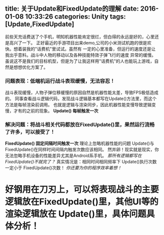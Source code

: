 title:  关于Update和FixedUpdate的理解
date: 2016-01-08 10:33:26
categories: Unity
tags: [Update,FixedUpdate]
---

前些天充话费送了个手机，明知机器性能肯定很烂，但白得的永远是好的，心里还是高兴了一下。
正好最近的手游项目出来demo,公司的小米测试机跑的很是欢快。想着装我的"话费机"里试试。虽然有
一定的心里准备，但运行的速度还是让我出乎意料。战斗中人物的移动以及各种技能特效子弹飞行的速度
异常的缓慢。
虽说这不是我们的目标机型，但是为了让我这样用"话费机"的人也能玩上游戏，自然是想想优化方案了。

### 问题表现：低端机运行战斗表现缓慢，无法容忍！
战斗表现缓慢，人物子弹位移缓慢的原因自然是机器性能太差，导致FPS极低造成的。
同事查看战斗逻辑代码，发现战斗逻辑基本都写在Update()方法里，而这个方法是每帧渲染前调用。
也就是逻辑与渲染同步，因此机器性能变慢导致逻辑变慢，才有的之前的现象。
**Update() 每帧触发一次**

### 解决问题：将战斗相关代码都放在FixedUpdate()里，果然运行流畅了许多，可以接受了！
**FixedUpdate() 固定间隔时间触发一次**
理论上忽略机器性能的问题 Update()与FixedUpdate()在同样时间间隔内触发次数应该相同。
然并卵！现实就是现实，你无法忽略手机设备的性能差异尤其是Android系手机。
*那所有逻辑都写在 FixedUpdate()不就完了？*
真实情况是：相同时间相同频率下 Update()执行次数一定小于 FixedUpdate()次数！
*你还要为你的程序效率着想！*

# 好钢用在刀刃上，可以将表现战斗的主要逻辑放在FixedUpdate()里，其他UI等的渲染逻辑放在 Update()里，具体问题具体分析！

